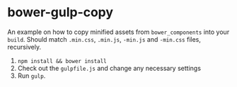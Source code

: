 # bower-gulp-copy

An example on how to copy minified assets from `bower_components` into your `build`. Should match `.min.css`, `.min.js`, `-min.js` and `-min.css` files, recursively.

1. `npm install && bower install`
2. Check out the `gulpfile.js` and change any necessary settings
3. Run `gulp`.